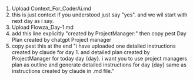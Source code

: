 1. Upload Context_For_CoderAi.md 
2. this is just context if you understood just say "yes". and we wil start with next day as i say.
3. Upload Flowza_Day-1.md  
4. add this line explicitly "created by ProjectManager:" then copy pest Day Plan created by chatgpt Project manager
5. copy pest this at the end "i have uploaded one detailed instructions created by claude for day 1. and detailed plan created by ProjectManager for today day {day}. i want you to use project managers plan as outline and generate detailed instructions for day {day} same as instructions created by claude in .md file."
